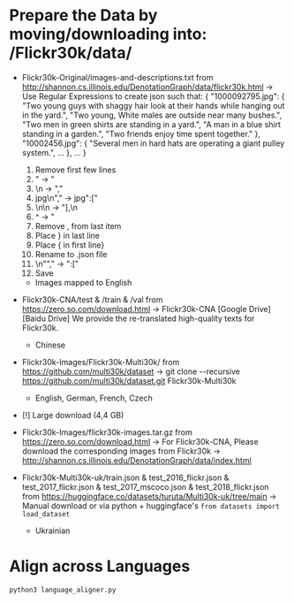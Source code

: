 
# Prepare the Data by moving/downloading into: /Flickr30k/data/

- Flickr30k-Original/images-and-descriptions.txt
from http://shannon.cs.illinois.edu/DenotationGraph/data/flickr30k.html
    → Use Regular Expressions to create json such that:
    {
        "1000092795.jpg":
        {
            "Two young guys with shaggy hair look at their hands while hanging out in the yard.",
            "Two young, White males are outside near many bushes.",
            "Two men in green shirts are standing in a yard.",
            "A man in a blue shirt standing in a garden.",
            "Two friends enjoy time spent together."
        },
        "10002456.jpg":
        {
            "Several men in hard hats are operating a giant pulley system.", ...
        }, ...
    }
    1. Remove first few lines
    2. " → \"
    3. \n    → ","
    4. jpg\n"," → jpg":["
    5. \n\n → "],\n
    6. ^ → "
    7. Remove , from last item
    8. Place } in last line
    9. Place { in first line}
    10. Rename to .json file
    11. \n""," → ":["
    12. Save
    - Images mapped to English


- Flickr30k-CNA/test & /train & /val
from https://zero.so.com/download.html
    → Flickr30k-CNA [Google Drive] [Baidu Drive] We provide the re-translated high-quality texts for Flickr30k.
    - Chinese


- Flickr30k-Images/Flickr30k-Multi30k/
from https://github.com/multi30k/dataset
    → git clone --recursive https://github.com/multi30k/dataset.git Flickr30k-Multi30k
    - English, German, French, Czech


- [!] Large download (4,4 GB)
- Flickr30k-Images/flickr30k-images.tar.gz
from https://zero.so.com/download.html
    → For Flickr30k-CNA, Please download the corresponding images from Flickr30k
        → http://shannon.cs.illinois.edu/DenotationGraph/data/index.html


- Flickr30k-Multi30k-uk/train.json & test_2016_flickr.json & test_2017_flickr.json & test_2017_mscoco.json & test_2018_flickr.json
from https://huggingface.co/datasets/turuta/Multi30k-uk/tree/main
    → Manual download or via python + huggingface's `from datasets import load_dataset`
    - Ukrainian



# Align across Languages

```
python3 language_aligner.py
```


